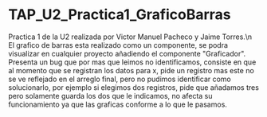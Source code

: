 # TAP_U2_Practica1_GraficoBarras
Practica 1 de la U2 realizada por Victor Manuel Pacheco y Jaime Torres.\n
El grafico de barras esta realizado como un componente, se podra visualizar en cualquier proyecto añadiendo el componente "Graficador".
Presenta un bug que por mas que leimos no identificamos, consiste en que al momento que se registran los datos para x, pide un registro mas
este no se ve reflejado en el arreglo final, pero no pudimos identificar como solucionarlo, por ejemplo si elegimos dos registros, pide que añadamos tres pero solamente guarda los
dos que le indicamos, no afecta su funcionamiento ya que las graficas conforme a lo que le pasamos.
